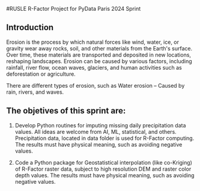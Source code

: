#RUSLE R-Factor Project for PyData Paris 2024 Sprint

## Introduction

Erosion is the process by which natural forces like wind, water, ice, or gravity wear away rocks, soil, and other materials from the Earth's surface. Over time, these materials are transported and deposited in new locations, reshaping landscapes. Erosion can be caused by various factors, including rainfall, river flow, ocean waves, glaciers, and human activities such as deforestation or agriculture.

There are different types of erosion, such as Water erosion – Caused by rain, rivers, and waves.

## The objetives of this sprint are:

1. Develop Python routines for imputing missing daily precipitation data values. All ideas are welcome from AI, ML, statistical, and others. Precipitation data, located in data folder is used for R-Factor computing. The results must have physical meaning, such as avoiding negative values. 

2. Code a Python package for Geostatistical interpolation (like co-Kriging) of R-Factor raster data, subject to high resolution DEM and raster color depth values. The results must have physical meaning, such as avoiding negative values. 
